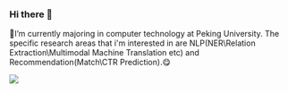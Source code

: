 ### Hi there 👋

<!--
**codewithzichao/codewithzichao** is a ✨ _special_ ✨ repository because its `README.md` (this file) appears on your GitHub profile.

-->
🥳I’m currently majoring in computer technology at Peking University. The specific research areas that i'm interested in are NLP(NER\Relation Extraction\Multimodal Machine Translation etc) and Recommendation(Match\CTR Prediction).😋

 <a href="https://github.com/codewithzichao">

<img src="https://github-readme-stats.vercel.app/api?username=codewithzichao&show_icons=true&hide=contribs,issues" />

</a>
